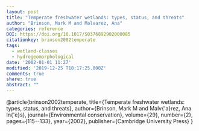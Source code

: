 ```yaml
---
layout: post
title: "Temperate freshwater wetlands: types, status, and threats"
author: "Brinson, Mark M and Malvarez, Ana"
categories: reference
DOI: https://doi.org/10.1017/S0376892902000085
citationkey: brinson2002temperate
tags:
  - wetland-classes
  - hydrogeomorphological
date: '2002-01-01 11:27'
modified: '2019-12-25 T18:17:25.000Z'
comments: true
share: true
abstract: ""
---
```

@article{brinson2002temperate,
  title={Temperate freshwater wetlands: types, status, and threats},
  author={Brinson, Mark M and Malv{\'a}rez, Ana In{\'e}s},
  journal={Environmental conservation},
  volume={29},
  number={2},
  pages={115--133},
  year={2002},
  publisher={Cambridge University Press}
}
